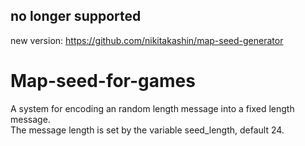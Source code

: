 ## no longer supported
new version:
https://github.com/nikitakashin/map-seed-generator

# Map-seed-for-games
A system for encoding an random length message into a fixed length message. <BR>
The message length is set by the variable seed_length, default 24. <BR>

